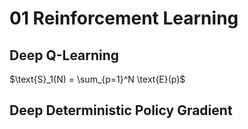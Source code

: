 # 01 Reinforcement Learning 

## Deep Q-Learning


$\text{S}_1(N) = \sum_{p=1}^N \text{E}(p)$
## Deep Deterministic Policy Gradient
